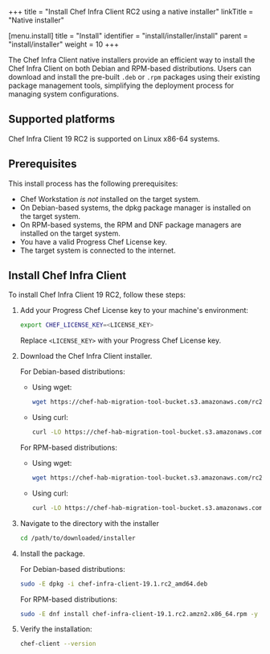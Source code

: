 +++
title = "Install Chef Infra Client RC2 using a native installer"
linkTitle = "Native installer"

[menu.install]
title = "Install"
identifier = "install/installer/install"
parent = "install/installer"
weight = 10
+++

The Chef Infra Client native installers provide an efficient way to install the Chef Infra Client on both Debian and RPM-based distributions.
Users can download and install the pre-built `.deb` or `.rpm` packages using their existing package management tools, simplifying the deployment process for managing system configurations.

## Supported platforms

Chef Infra Client 19 RC2 is supported on Linux x86-64 systems.

## Prerequisites

This install process has the following prerequisites:

- Chef Workstation _is not_ installed on the target system.
- On Debian-based systems, the dpkg package manager is installed on the target system.
- On RPM-based systems, the RPM and DNF package managers are installed on the target system.
- You have a valid Progress Chef License key.
- The target system is connected to the internet.

## Install Chef Infra Client

To install Chef Infra Client 19 RC2, follow these steps:

1. Add your Progress Chef License key to your machine's environment:

    ```sh
    export CHEF_LICENSE_KEY=<LICENSE_KEY>
    ```

    Replace `<LICENSE_KEY>` with your Progress Chef License key.

1. Download the Chef Infra Client installer.

    For Debian-based distributions:

    - Using wget:

      ```sh
      wget https://chef-hab-migration-tool-bucket.s3.amazonaws.com/rc2_hab_pkg_chef_client/rc2_installer_folder/chef-infra-client-19.1.rc2_amd64.deb?AWSAccessKeyId=AKIAW4FPVFT6BIP2EQW7&Signature=juoMKNP%2BAnq6cV61c%2BIrj2OIhFI%3D&Expires=1756222738
      ```

    - Using curl:

      ```sh
      curl -LO https://chef-hab-migration-tool-bucket.s3.amazonaws.com/rc2_hab_pkg_chef_client/rc2_installer_folder/chef-infra-client-19.1.rc2_amd64.deb?AWSAccessKeyId=AKIAW4FPVFT6BIP2EQW7&Signature=juoMKNP%2BAnq6cV61c%2BIrj2OIhFI%3D&Expires=1756222738
      ```

    For RPM-based distributions:

    - Using wget:

      ```sh
      wget https://chef-hab-migration-tool-bucket.s3.amazonaws.com/rc2_hab_pkg_chef_client/rc2_installer_folder/chef-infra-client-19.1.rc2.amzn2.x86_64.rpm?AWSAccessKeyId=AKIAW4FPVFT6BIP2EQW7&Signature=YNL2rOEpPflwG4PPyvIcofHBZ%2Fc%3D&Expires=1756222794
      ```

    - Using curl:

      ```sh
      curl -LO https://chef-hab-migration-tool-bucket.s3.amazonaws.com/rc2_hab_pkg_chef_client/rc2_installer_folder/chef-infra-client-19.1.rc2.amzn2.x86_64.rpm?AWSAccessKeyId=AKIAW4FPVFT6BIP2EQW7&Signature=YNL2rOEpPflwG4PPyvIcofHBZ%2Fc%3D&Expires=1756222794
      ```

1. Navigate to the directory with the installer

    ```sh
    cd /path/to/downloaded/installer
    ```

1. Install the package.

    For Debian-based distributions:

   ```sh
   sudo -E dpkg -i chef-infra-client-19.1.rc2_amd64.deb
   ```

   For RPM-based distributions:

   ```sh
   sudo -E dnf install chef-infra-client-19.1.rc2.amzn2.x86_64.rpm -y
   ```

1. Verify the installation:

    ```sh
    chef-client --version
    ```
